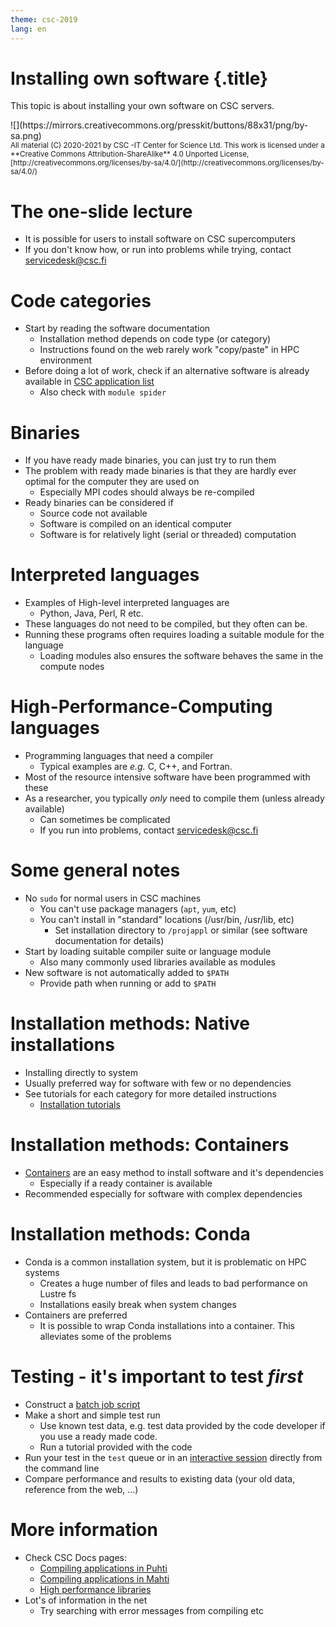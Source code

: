 ```yaml
---
theme: csc-2019
lang: en
---
```


# Installing own software {.title}

This topic is about installing your own software on CSC servers.

<div class="column">
![](https://mirrors.creativecommons.org/presskit/buttons/88x31/png/by-sa.png)
</div>
<div class="column">
<small>
All material (C) 2020-2021 by CSC -IT Center for Science Ltd.
This work is licensed under a **Creative Commons Attribution-ShareAlike** 4.0
Unported License, [http://creativecommons.org/licenses/by-sa/4.0/](http://creativecommons.org/licenses/by-sa/4.0/)
</small>
</div>

# The one-slide lecture

- It is possible for users to install software on CSC supercomputers
- If you don't know how, or run into problems while trying, contact servicedesk@csc.fi

# Code categories

- Start by reading the software documentation
  - Installation method depends on code type (or category)
  - Instructions found on the web rarely work "copy/paste" in HPC environment
- Before doing a lot of work, check if an alternative software is already available in [CSC application list](https://docs.csc.fi/apps/)
  - Also check with `module spider`

# Binaries

- If you have ready made binaries, you can just try to run them
- The problem with ready made binaries is that they are hardly ever optimal for the computer they are used on
  - Especially MPI codes should always be re-compiled
- Ready binaries can be considered if
  - Source code not available
  - Software is compiled on an identical computer 
  - Software is for relatively light (serial or threaded) computation

# Interpreted languages

- Examples of High-level interpreted languages are
  -  Python, Java, Perl, R etc. 
- These languages do not need to be compiled, but they often can be. 
- Running these programs often requires loading a suitable module for the language
  - Loading modules also ensures the software behaves the same in the compute nodes

# High-Performance-Computing languages

- Programming languages that need a compiler 
   - Typical examples are _e.g._ C, C++, and Fortran. 
- Most of the resource intensive software have been programmed with these
- As a researcher, you typically _only_ need to compile them (unless already available) 
  - Can sometimes be complicated
  - If you run into problems, contact servicedesk@csc.fi

# Some general notes

- No `sudo` for normal users in CSC machines
  - You can't use package managers (`apt`, `yum`, etc)
  - You can't install in "standard" locations (/usr/bin, /usr/lib, etc)
    - Set installation directory to `/projappl` or similar (see software documentation for details)
- Start by loading suitable compiler suite or language module
  - Also many commonly used libraries available as modules
- New software is not automatically added to `$PATH`
  - Provide path when running or add to `$PATH`

# Installation methods: Native installations

- Installing directly to system
- Usually preferred way for software with few or no dependencies
- See tutorials for each category for more detailed instructions
  - [Installation tutorials](https://csc-training.github.io/csc-env-eff/#8-installing-your-own-software)

# Installation methods: Containers

- [Containers](09_singularity.html) are an easy method to install software and it's dependencies
  - Especially if a ready container is available
- Recommended especially for software with complex dependencies

# Installation methods: Conda

- Conda is a common installation system, but it is problematic on HPC systems
  - Creates a huge number of files and leads to bad performance on Lustre fs
  - Installations easily break when system changes
- Containers are preferred
  - It is possible to wrap Conda installations into a container. This alleviates some of the problems

# Testing - it's important to test _first_

- Construct a [batch job script](05_batch_jobs.html)
- Make a short and simple test run
  - Use known test data, e.g. test data provided by the code developer if you use a ready made code.
  - Run a tutorial provided with the code
- Run your test in the `test` queue or in an [interactive session](https://docs.csc.fi/computing/running/interactive-usage/) directly from the command line
- Compare performance and results to existing data (your old data, reference from the web, ...)

# More information 

- Check CSC Docs pages:
  - [Compiling applications in Puhti](https://docs.csc.fi/computing/compiling-puhti/)
  - [Compiling applications in Mahti](https://docs.csc.fi/computing/compiling-mahti/)
  - [High performance libraries](https://docs.csc.fi/computing/hpc-libraries/)
- Lot's of information in the net
  - Try searching with error messages from compiling etc
